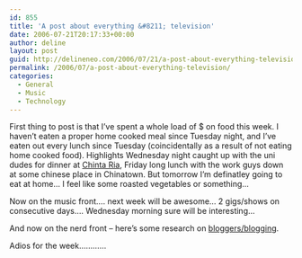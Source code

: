 ```yaml
---
id: 855
title: 'A post about everything &#8211; television'
date: 2006-07-21T20:17:33+00:00
author: deline
layout: post
guid: http://delineneo.com/2006/07/21/a-post-about-everything-television/
permalink: /2006/07/a-post-about-everything-television/
categories:
  - General
  - Music
  - Technology
---
```

First thing to post is that I&#8217;ve spent a whole load of $ on food this week. I haven&#8217;t eaten a proper home cooked meal since Tuesday night, and I&#8217;ve eaten out every lunch since Tuesday (coincidentally as a result of not eating home cooked food). Highlights Wednesday night caught up with the uni dudes for dinner at [Chinta Ria](http://www.chintaria.com/), Friday long lunch with the work guys down at some chinese place in Chinatown. But tomorrow I&#8217;m definatley going to eat at home&#8230; I feel like some roasted vegetables or something&#8230;

Now on the music front&#8230;. next week will be awesome&#8230; 2 gigs/shows on consecutive days&#8230;. Wednesday morning sure will be interesting&#8230;

And now on the nerd front &#8211; here&#8217;s some research on [bloggers/blogging](http://pewresearch.org/reports/?ReportID=36).

Adios for the week&#8230;&#8230;&#8230;&#8230;